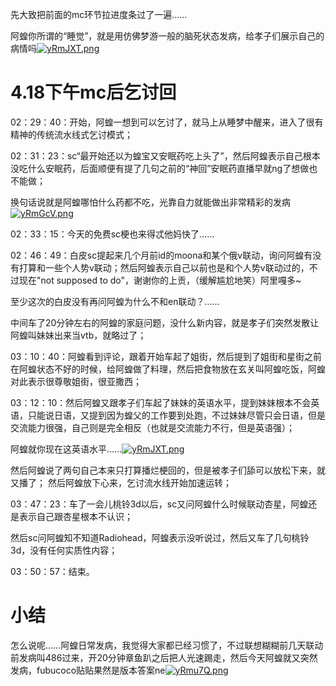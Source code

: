 先大致把前面的mc环节拉进度条过了一遍……

阿蝗你所谓的“睡觉”，就是用仿佛梦游一般的脑死状态发病，给孝子们展示自己的病情吗[![yRmJXT.png](https://z3.ax1x.com/2021/02/18/yRmJXT.png)](https://imgtu.com/i/yRmJXT)

# 4.18下午mc后乞讨回

02：29：40：开始，阿蝗一想到可以乞讨了，就马上从睡梦中醒来，进入了很有精神的传统流水线式乞讨模式；

02：31：23：sc“最开始还以为蝗宝又安眠药吃上头了”，然后阿蝗表示自己根本没吃什么安眠药，后面顺便有提了几句之前的“神回”安眠药直播早就ng了想做也不能做；

换句话说就是阿蝗哪怕什么药都不吃，光靠自力就能做出非常精彩的发病[![yRmGcV.png](https://z3.ax1x.com/2021/02/18/yRmGcV.png)](https://imgtu.com/i/yRmGcV)

02：33：15：今天的免费sc梗也来得忒他妈快了……

02：46：49：白皮sc提起来几个月前id的moona和某个俄v联动，询问阿蝗有没有打算和一些个人势v联动；然后阿蝗表示自己以前也是和个人势v联动过的，不过现在"not supposed to do"，谢谢你的上贡，（缓解尴尬地笑）阿里嘎多~

至少这次的白皮没有再问阿蝗为什么不和en联动？……

中间车了20分钟左右的阿蝗的家庭问题，没什么新内容，就是孝子们突然发散让阿蝗叫妹妹出来当vtb，就略过了；

03：10：40：阿蝗看到评论，跟着开始车起了姐街，然后提到了姐街和星街之前在阿蝗状态不好的时候，给阿蝗做了料理，然后把食物放在玄关叫阿蝗吃饭，阿蝗对此表示很尊敬姐街，很亚撒西；

03：12：10：然后阿蝗又跟孝子们车起了妹妹的英语水平，提到妹妹根本不会英语，只能说日语，又提到因为蝗父的工作要到处跑，不过妹妹尽管只会日语，但是交流能力很强，自己则是完全相反（也就是交流能力不行，但是英语强）；

阿蝗就你现在这英语水平……[![yRmJXT.png](https://z3.ax1x.com/2021/02/18/yRmJXT.png)](https://imgtu.com/i/yRmJXT)

然后阿蝗说了两句自己本来只打算播烂梗回的，但是被孝子们舔可以放松下来，就又播了；
然后阿蝗放下心来，乞讨流水线开始加速运转；

03：47：23：车了一会儿桃铃3d以后，sc又问阿蝗什么时候联动杏星，阿蝗还是表示自己跟杏星根本不认识；

然后sc问阿蝗知不知道Radiohead，阿蝗表示没听说过，然后又车了几句桃铃3d，没有任何实质性内容；

03：50：57：结束。

# 小结

怎么说呢……阿蝗日常发病，我觉得大家都已经习惯了，不过联想糊糊前几天联动前发病叫486过来，开20分钟章鱼趴之后把人光速踢走，然后今天阿蝗就又突然发病，fubucoco贴贴果然是版本答案ne[![yRmu7Q.png](https://z3.ax1x.com/2021/02/18/yRmu7Q.png)](https://imgtu.com/i/yRmu7Q)